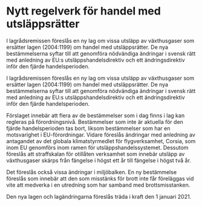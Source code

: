 # Nytt regelverk för handel med utsläppsrätter

I lagrådsremissen föreslås en ny lag om vissa utsläpp av växthusgaser som
ersätter lagen (2004:1199) om handel med utsläppsrätter. De nya bestämmelserna
syftar till att genomföra nödvändiga ändringar i svensk rätt med
anledning av EU:s utsläppshandelsdirektiv och ett ändringsdirektiv inför
den fjärde handelsperioden.

I lagrådsremissen föreslås en ny lag om vissa utsläpp av växthusgaser som
ersätter lagen (2004:1199) om handel med utsläppsrätter. De nya bestämmelserna
syftar till att genomföra nödvändiga ändringar i svensk rätt med
anledning av EU:s utsläppshandelsdirektiv och ett ändringsdirektiv inför
den fjärde handelsperioden.

Förslaget innebär att flera av de bestämmelser som i dag finns i lag kan regleras på förordningsnivå. Bestämmelser som inte är aktuella för den fjärde handelsperioden tas bort, liksom bestämmelser som har en motsvarighet i EU-förordningar. Vidare föreslås ändringar med anledning av antagandet av det globala klimatstyrmedlet för flygverksamhet, Corsia, som inom EU genomförs inom ramen för utsläppshandelssystemet. Dessutom föreslås att straffskalan för otillåten verksamhet som innebär utsläpp av växthusgaser skärps från fängelse i högst ett år till fängelse i högst två år.

Det föreslås också vissa ändringar i miljöbalken. En ny bestämmelse föreslås som innebär att den som misstänks för brott inte får föreläggas vid vite att medverka i en utredning som har samband med brottsmisstanken.

Den nya lagen och lagändringarna föreslås träda i kraft den 1 januari 2021.
